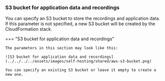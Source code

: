 
### S3 bucket for application data and recordings

You can specify an S3 bucket to store the recordings and application data. If this parameter is not specified, a new S3 bucket will be created by the CloudFormation stack.

=== "S3 bucket for application data and recordings"

    The parameters in this section may look like this:

    ![S3 bucket for application data and recordings](../../../../assets/images/self-hosting/shared/aws-s3-bucket.png)

    You can specify an existing S3 bucket or leave it empty to create a new one.

